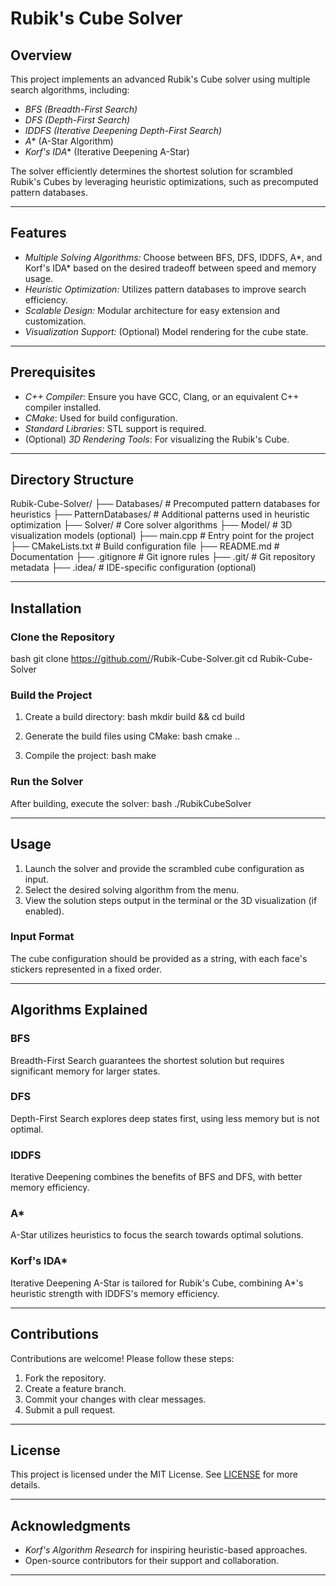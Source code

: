 # Rubik's Cube Solver

## Overview
This project implements an advanced Rubik's Cube solver using multiple search algorithms, including:
- *BFS (Breadth-First Search)*
- *DFS (Depth-First Search)*
- *IDDFS (Iterative Deepening Depth-First Search)*
- *A** (A-Star Algorithm)
- *Korf's IDA** (Iterative Deepening A-Star)

The solver efficiently determines the shortest solution for scrambled Rubik's Cubes by leveraging heuristic optimizations, such as precomputed pattern databases.

---

## Features
- *Multiple Solving Algorithms:* Choose between BFS, DFS, IDDFS, A*, and Korf's IDA* based on the desired tradeoff between speed and memory usage.
- *Heuristic Optimization:* Utilizes pattern databases to improve search efficiency.
- *Scalable Design:* Modular architecture for easy extension and customization.
- *Visualization Support:* (Optional) Model rendering for the cube state.

---

## Prerequisites
- *C++ Compiler*: Ensure you have GCC, Clang, or an equivalent C++ compiler installed.
- *CMake*: Used for build configuration.
- *Standard Libraries*: STL support is required.
- (Optional) *3D Rendering Tools*: For visualizing the Rubik's Cube.

---

## Directory Structure

Rubik-Cube-Solver/
├── Databases/              # Precomputed pattern databases for heuristics
├── PatternDatabases/       # Additional patterns used in heuristic optimization
├── Solver/                 # Core solver algorithms
├── Model/                  # 3D visualization models (optional)
├── main.cpp                # Entry point for the project
├── CMakeLists.txt          # Build configuration file
├── README.md               # Documentation
├── .gitignore              # Git ignore rules
├── .git/                   # Git repository metadata
├── .idea/                  # IDE-specific configuration (optional)


---

## Installation
### Clone the Repository
bash
git clone https://github.com/<your-username>/Rubik-Cube-Solver.git
cd Rubik-Cube-Solver


### Build the Project
1. Create a build directory:
   bash
   mkdir build && cd build
   
2. Generate the build files using CMake:
   bash
   cmake ..
   
3. Compile the project:
   bash
   make
   

### Run the Solver
After building, execute the solver:
bash
./RubikCubeSolver


---

## Usage
1. Launch the solver and provide the scrambled cube configuration as input.
2. Select the desired solving algorithm from the menu.
3. View the solution steps output in the terminal or the 3D visualization (if enabled).

### Input Format
The cube configuration should be provided as a string, with each face's stickers represented in a fixed order.

---

## Algorithms Explained
### BFS
Breadth-First Search guarantees the shortest solution but requires significant memory for larger states.

### DFS
Depth-First Search explores deep states first, using less memory but is not optimal.

### IDDFS
Iterative Deepening combines the benefits of BFS and DFS, with better memory efficiency.

### A*
A-Star utilizes heuristics to focus the search towards optimal solutions.

### Korf's IDA*
Iterative Deepening A-Star is tailored for Rubik's Cube, combining A*'s heuristic strength with IDDFS's memory efficiency.

---

## Contributions
Contributions are welcome! Please follow these steps:
1. Fork the repository.
2. Create a feature branch.
3. Commit your changes with clear messages.
4. Submit a pull request.

---

## License
This project is licensed under the MIT License. See [LICENSE](LICENSE) for more details.

---

## Acknowledgments
- *Korf's Algorithm Research* for inspiring heuristic-based approaches.
- Open-source contributors for their support and collaboration.

---
